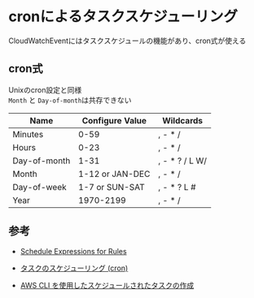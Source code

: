 # cronによるタスクスケジューリング

CloudWatchEventにはタスクスケジュールの機能があり、cron式が使える

## cron式

Unixのcron設定と同様  
`Month` と `Day-of-month`は共存できない

Name|Configure Value|Wildcards
-|-|-
Minutes|0-59|, - * /
Hours|0-23|, - * /
Day-of-month|1-31|, - * ? / L W/
Month|1-12 or JAN-DEC|, - * /
Day-of-week|1-7 or SUN-SAT|, - * ? L #
Year|1970-2199|, - * /


## 参考
- [Schedule Expressions for Rules](https://docs.aws.amazon.com/AmazonCloudWatch/latest/events/ScheduledEvents.html)

- [タスクのスケジューリング (cron)](https://docs.aws.amazon.com/ja_jp/AmazonECS/latest/developerguide/scheduled_tasks.html)

- [AWS CLI を使用したスケジュールされたタスクの作成](https://docs.aws.amazon.com/ja_jp/AmazonECS/latest/developerguide/scheduled_tasks_cli_tutorial.html)